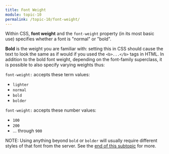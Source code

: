 ```yaml
---
title: Font Weight
module: topic-10
permalink: /topic-10/font-weight/
---
```


<div class="divider-heading"></div>

<link rel="stylesheet" href="../ex-files/fonts.css">
<link rel="stylesheet" href="../ex-files/style.css">

Within CSS, **font weight** and the `font-weight` property (in its most basic use) specifies whether a font is "normal" or "bold".

**Bold** is the weight you are familiar with: setting this in CSS should cause the text to look the same as if would if you used the `<b>...</b>` tags in HTML. In addition to the bold font weight, depending on the font-family superclass, it is possible to also specify varying weights thus:

`font-weight:` accepts these term values:
- `lighter`
- `normal`
- `bold`
- `bolder`

`font-weight:` accepts these number values:
- `100`
- `200`
- ... through `900`


<div class="codepen-embed">
  <p data-height="600" data-theme-id="30567" data-slug-hash="yLJgGBa" data-default-tab="css,result" data-user="retrog4m3r" data-embed-version="2" data-pen-title="Adding Emphasis" class="codepen"></p>
</div>


<span class="label label-info">NOTE:</span> Using anything beyond `bold` or `bolder` will usually require different styles of that font from the server. See the [end of this subtopic](../using-weight-style/) for more.
